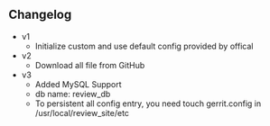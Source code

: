 ## Changelog
- v1
  - Initialize custom and use default config provided by offical
- v2
  - Download all file from GitHub
- v3
  - Added MySQL Support
  - db name: review_db
  - To persistent all config entry, you need touch gerrit.config in /usr/local/review_site/etc
